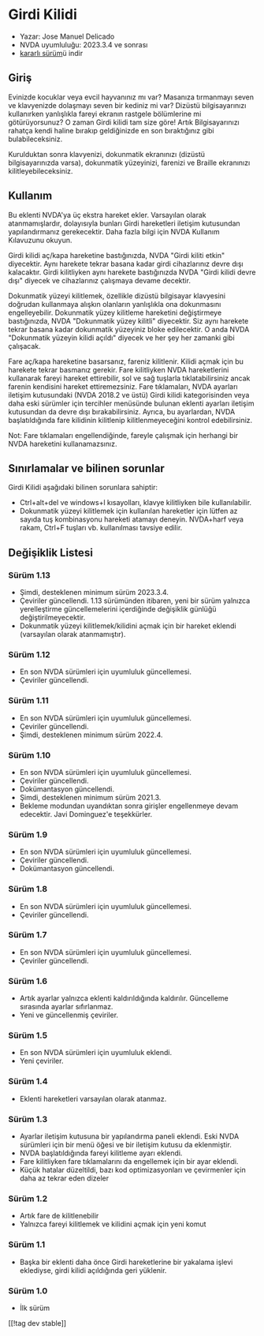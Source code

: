 # Girdi Kilidi #

* Yazar: Jose Manuel Delicado
* NVDA uyumluluğu: 2023.3.4 ve sonrası
* [kararlı sürüm][1]ü indir

## Giriş

Evinizde kocuklar veya evcil hayvanınız mı var? Masanıza tırmanmayı seven ve
klavyenizde dolaşmayı seven bir kediniz mi var? Dizüstü bilgisayarınızı
kullanırken yanlışlıkla fareyi ekranın rastgele bölümlerine mi
götürüyorsunuz? O zaman Girdi kilidi tam size göre! Artık Bilgisayarınızı
rahatça kendi haline bırakıp geldiğinizde en son bıraktığınız gibi
bulabileceksiniz.

Kurulduktan sonra klavyenizi, dokunmatik ekranınızı (dizüstü
bilgisayarınızda varsa), dokunmatik yüzeyinizi, farenizi ve Braille
ekranınızı kilitleyebileceksiniz.

## Kullanım

Bu eklenti NVDA'ya üç ekstra hareket ekler. Varsayılan olarak
atanmamışlardır, dolayısıyla bunları Girdi hareketleri iletişim kutusundan
yapılandırmanız gerekecektir. Daha fazla bilgi için NVDA Kullanım Kılavuzunu
okuyun.

Girdi kilidi aç/kapa hareketine bastığınızda, NVDA "Girdi kiliti etkin"
diyecektir. Aynı harekete tekrar basana kadar girdi cihazlarınız devre dışı
kalacaktır. Girdi kilitliyken aynı harekete bastığınızda NVDA "Girdi kilidi
devre dışı" diyecek ve cihazlarınız çalışmaya devame decektir.

Dokunmatik yüzeyi kilitlemek, özellikle dizüstü bilgisayar klavyesini
doğrudan kullanmaya alışkın olanların yanlışlıkla ona dokunmasını
engelleyebilir. Dokunmatik yüzey kilitleme hareketini değiştirmeye
bastığınızda, NVDA "Dokunmatik yüzey kilitli" diyecektir. Siz aynı harekete
tekrar basana kadar dokunmatik yüzeyiniz bloke edilecektir. O anda NVDA
"Dokunmatik yüzeyin kilidi açıldı" diyecek ve her şey her zamanki gibi
çalışacak.

Fare aç/kapa hareketine basarsanız, fareniz kilitlenir. Kilidi açmak için bu
harekete tekrar basmanız gerekir. Fare kilitliyken NVDA hareketlerini
kullanarak fareyi hareket ettirebilir, sol ve sağ tuşlarla tıklatabilirsiniz
ancak farenin kendisini hareket ettiremezsiniz. Fare tıklamaları, NVDA
ayarları iletişim kutusundaki (NVDA 2018.2 ve üstü) Girdi kilidi
kategorisinden veya daha eski sürümler için tercihler menüsünde bulunan
eklenti ayarları iletişim kutusundan da devre dışı bırakabilirsiniz. Ayrıca,
bu ayarlardan, NVDA başlatıldığında fare kilidinin kilitlenip
kilitlenmeyeceğini kontrol edebilirsiniz.

Not: Fare tıklamaları engellendiğinde, fareyle çalışmak için herhangi bir
NVDA hareketini kullanamazsınız.

## Sınırlamalar ve bilinen sorunlar

Girdi Kilidi aşağıdaki bilinen sorunlara sahiptir:

* Ctrl+alt+del ve windows+l kısayolları, klavye kilitliyken bile
  kullanılabilir.
* Dokunmatik yüzeyi kilitlemek için kullanılan hareketler için lütfen az
  sayıda tuş kombinasyonu hareketi atamayı deneyin. NVDA+harf veya rakam,
  Ctrl+F tuşları vb. kullanılması tavsiye edilir.

## Değişiklik Listesi

### Sürüm 1.13

* Şimdi, desteklenen minimum sürüm 2023.3.4.
* Çeviriler güncellendi. 1.13 sürümünden itibaren, yeni bir sürüm yalnızca
  yerelleştirme güncellemelerini içerdiğinde değişiklik günlüğü
  değiştirilmeyecektir.
* Dokunmatik yüzeyi kilitlemek/kilidini açmak için bir hareket eklendi
  (varsayılan olarak atanmamıştır).

### Sürüm 1.12

* En son NVDA sürümleri için uyumluluk güncellemesi.
* Çeviriler güncellendi.

### Sürüm 1.11

* En son NVDA sürümleri için uyumluluk güncellemesi.
* Çeviriler güncellendi.
* Şimdi, desteklenen minimum sürüm 2022.4.

### Sürüm 1.10

* En son NVDA sürümleri için uyumluluk güncellemesi.
* Çeviriler güncellendi.
* Dokümantasyon güncellendi.
* Şimdi, desteklenen minimum sürüm 2021.3.
* Bekleme modundan uyandıktan sonra girişler engellenmeye devam
  edecektir. Javi Dominguez'e teşekkürler.

### Sürüm 1.9

* En son NVDA sürümleri için uyumluluk güncellemesi.
* Çeviriler güncellendi.
* Dokümantasyon güncellendi.

### Sürüm 1.8

* En son NVDA sürümleri için uyumluluk güncellemesi.
* Çeviriler güncellendi.

### Sürüm 1.7

* En son NVDA sürümleri için uyumluluk güncellemesi.
* Çeviriler güncellendi.

### Sürüm 1.6

* Artık ayarlar yalnızca eklenti kaldırıldığında kaldırılır. Güncelleme
  sırasında ayarlar sıfırlanmaz.
* Yeni ve güncellenmiş çeviriler.

### Sürüm 1.5

* En son NVDA sürümleri için uyumluluk eklendi.
* Yeni çeviriler.

### Sürüm 1.4

* Eklenti hareketleri varsayılan olarak atanmaz.

### Sürüm 1.3

* Ayarlar iletişim kutusuna bir yapılandırma paneli eklendi. Eski NVDA
  sürümleri için bir menü öğesi ve bir iletişim kutusu da eklenmiştir.
* NVDA başlatıldığında fareyi kilitleme ayarı eklendi.
* Fare kilitliyken fare tıklamalarını da engellemek için bir ayar eklendi.
* Küçük hatalar düzeltildi, bazı kod optimizasyonları ve çevirmenler için
  daha az tekrar eden dizeler

### Sürüm 1.2

* Artık fare de kilitlenebilir
* Yalnızca fareyi kilitlemek ve kilidini açmak için yeni komut

### Sürüm 1.1

* Başka bir eklenti daha önce Girdi hareketlerine bir yakalama işlevi
  eklediyse, girdi kilidi açıldığında geri yüklenir.

### Sürüm 1.0

* İlk sürüm

[[!tag dev stable]]

[1]: https://www.nvaccess.org/addonStore/legacy?file=inputLock
